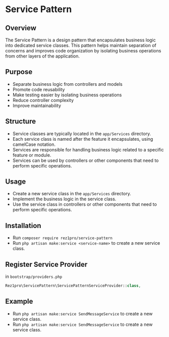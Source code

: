 # Service Pattern

## Overview
The Service Pattern is a design pattern that encapsulates business logic into dedicated service classes. This pattern helps maintain separation of concerns and improves code organization by isolating business operations from other layers of the application.

## Purpose
- Separate business logic from controllers and models
- Promote code reusability
- Make testing easier by isolating business operations
- Reduce controller complexity
- Improve maintainability

## Structure
- Service classes are typically located in the `app/Services` directory.
- Each service class is named after the feature it encapsulates, using camelCase notation.
- Services are responsible for handling business logic related to a specific feature or module.
- Services can be used by controllers or other components that need to perform specific operations.

## Usage
- Create a new service class in the `app/Services` directory.
- Implement the business logic in the service class.
- Use the service class in controllers or other components that need to perform specific operations.

## Installation
- Run `composer require rez1pro/service-pattern`
- Run `php artisan make:service <service-name>` to create a new service class.

## Register Service Provider
in `bootstrap/providers.php`
```php
Rez1pro\ServicePattern\ServicePatternServiceProvider::class,
```


## Example
- Run `php artisan make:service SendMessageService` to create a new service class.
- Run `php artisan make:service SendMessageService` to create a new service class.


